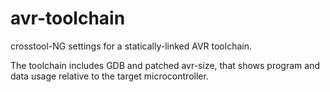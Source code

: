 # avr-toolchain

crosstool-NG settings for a statically-linked AVR toolchain.

The toolchain includes GDB and patched avr-size, that shows program and data usage relative to the target microcontroller.
